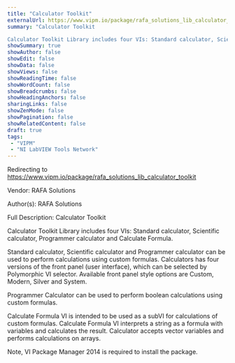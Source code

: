 ```yaml
---
title: "Calculator Toolkit"
externalUrl: https://www.vipm.io/package/rafa_solutions_lib_calculator_toolkit
summary: "Calculator Toolkit

Calculator Toolkit Library includes four VIs: Standard calculator, Scientific calculator, Programmer calculator and Calculate Formula."
showSummary: true
showAuthor: false
showEdit: false
showData: false
showViews: false
showReadingTime: false
showWordCount: false
showBreadcrumbs: false
showHeadingAnchors: false
sharingLinks: false
showZenMode: false
showPagination: false
showRelatedContent: false
draft: true
tags:
 - "VIPM"
 - "NI LabVIEW Tools Network"
---
```


Redirecting to https://www.vipm.io/package/rafa_solutions_lib_calculator_toolkit

Vendor: RAFA Solutions

Author(s): RAFA Solutions
 
Full Description:
Calculator Toolkit

Calculator Toolkit Library includes four VIs: Standard calculator, Scientific calculator, Programmer calculator and Calculate Formula.

Standard calculator, Scientific calculator and Programmer calculator can be used to perform calculations using custom formulas.
Calculators has four versions of the front panel (user interface), which can be selected by Polymorphic VI selector. Available front panel style options are Custom, Modern, Silver and System.

Programmer Calculator can be used to perform boolean calculations using custom formulas.

Calculate Formula VI is intended to be used as a subVI for calculations of custom formulas. Calculate Formula VI interprets a string as a formula with variables and calculates the result. Calculator accepts vector variables and performs calculations on arrays. 

Note, VI Package Manager 2014 is required to install the package.
